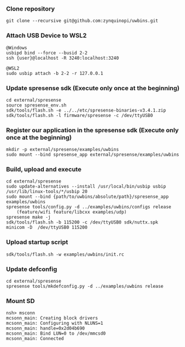 ### Clone repository
```
git clone --recursive git@github.com:zynquinopi/uwbins.git
```

### Attach USB Device to WSL2
```
@Windows
usbipd bind --force --busid 2-2
ssh {user}@localhost -R 3240:localhost:3240

@WSL2
sudo usbip attach -b 2-2 -r 127.0.0.1
```

### Update spresense sdk (Execute only once at the beginning)
```
cd external/spresense
source spresense_env.sh
sdk/tools/flash.sh -e ../../etc/spresense-binaries-v3.4.1.zip
sdk/tools/flash.sh -l firmware/spresense -c /dev/ttyUSB0
```

### Register our application in the spresense sdk (Execute only once at the beginning)
```
mkdir -p external/spresense/examples/uwbins
sudo mount --bind spresense_app external/spresense/examples/uwbins
```

### Build, upload and execute
```
cd external/spresense
sudo update-alternatives --install /usr/local/bin/usbip usbip /usr/lib/linux-tools/*/usbip 20
sudo mount --bind {path/to/uwbins/absolute/path}/spresense_app examples/uwbins
spresense tools/config.py -d ../examples/uwbins/configs release
    (feature/wifi feature/libcxx examples/udp)
spresense make -j
sdk/tools/flash.sh -b 115200 -c /dev/ttyUSB0 sdk/nuttx.spk
minicom -D  /dev/ttyUSB0 115200
```

### Upload startup script
```
sdk/tools/flash.sh -w examples/uwbins/init.rc
```

### Update defconfig
```
cd external/spresense
spresense tools/mkdefconfig.py -d ../examples/uwbins release
```

### Mount SD
```
nsh> msconn
mcsonn_main: Creating block drivers
mcsonn_main: Configuring with NLUNS=1
mcsonn_main: handle=0x2d04b690
mcsonn_main: Bind LUN=0 to /dev/mmcsd0
mcsonn_main: Connected
```